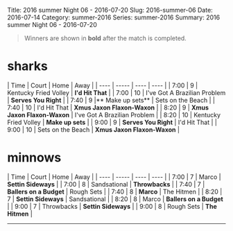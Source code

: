 Title: 2016 summer Night 06 - 2016-07-20
Slug: 2016-summer-06
Date: 2016-07-14
Category: summer-2016
Series: summer-2016
Summary: 2016 summer Night 06 - 2016-07-20

> Winners are shown in **bold** after the match is completed.

sharks
=====
| Time | Court | Home | Away |
| ---- | ----- | ---- | ---- | <!-- begin table -->
| 7:00 | 9 | Kentucky Fried Volley | **I'd Hit That** |
| 7:00 | 10 | I've Got A Brazilian Problem | **Serves You Right** |
| 7:40 | 9 |** Make up sets** | Sets on the Beach |
| 7:40 | 10 | I'd Hit That | **Xmus Jaxon Flaxon-Waxon** |
| 8:20 | 9 | **Xmus Jaxon Flaxon-Waxon** | I've Got A Brazilian Problem |
| 8:20 | 10 | Kentucky Fried Volley | **Make up sets** |
| 9:00 | 9 | **Serves You Right** | I'd Hit That |
| 9:00 | 10 | Sets on the Beach | **Xmus Jaxon Flaxon-Waxon** |

<!-- end table -->
minnows
=====
| Time | Court | Home | Away |
| ---- | ----- | ---- | ---- | <!-- begin table -->
| 7:00 | 7 | Marco | **Settin Sideways** |
| 7:00 | 8 | Sandsational | **Throwbacks** |
| 7:40 | 7 | **Ballers on a Budget** | Rough Sets |
| 7:40 | 8 | **Marco** | The Hitmen |
| 8:20 | 7 | **Settin Sideways** | Sandsational |
| 8:20 | 8 | Marco | **Ballers on a Budget** |
| 9:00 | 7 | Throwbacks | **Settin Sideways** |
| 9:00 | 8 | Rough Sets | **The Hitmen** |

<!-- end table -->



---
